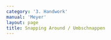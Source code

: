 ```yaml
---
category: '3. Handwork'
manual: 'Meyer'
layout: page
title: Snapping Around / Umbschnappen
---
```


<link rel="import" href="/bower_components/polymer/polymer.html">
<link rel="import" href="shared-styles.html">

<dom-module id="{{ page.url | split:'/' | last | remove: '.html' }}-element">
  <template>
    <style include="shared-styles">
      :host {
        display: block;

        padding: 10px;
      }
    </style>

    <div class="card">

      <h1>{{ page.title }}</h1>


      <p>Transcription:</p>
      <blockquote><p>Snapping around is of two kinds.</p>

      <blockquote><p>The one is when you come on their arm or blade by <a href="verkehren">reversing</a>, then hold their blade or arm firmly below you with the quillons and meanwhile let the blade snap around at their head.</p>

      <p>The other: if they have forced you down with reversing, then slip from them with your left foot towards their right, and with this, catch over their right arm with your pommel, jerk it down and let your weapon snap around out from under his blade with the short edge at their head, so that your hands come crosswise over one another.</p></blockquote>
      </blockquote>

    </div>
  </template>

  <script>
    Polymer({
      is: '{{ page.url | split:'/' | last | remove: '.html' }}-element',
    });
  </script>
</dom-module>